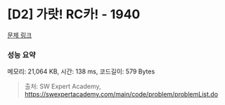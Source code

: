 # [D2] 가랏! RC카! - 1940 

[문제 링크](https://swexpertacademy.com/main/code/problem/problemDetail.do?contestProbId=AV5PjMgaALgDFAUq) 

### 성능 요약

메모리: 21,064 KB, 시간: 138 ms, 코드길이: 579 Bytes



> 출처: SW Expert Academy, https://swexpertacademy.com/main/code/problem/problemList.do